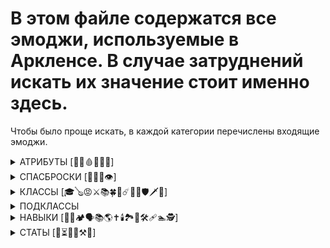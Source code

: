 # В этом файле содержатся все эмоджи, используемые в Аркленсе. В случае затруднений искать их значение стоит именно здесь.
Чтобы было проще искать, в каждой категории перечислены входящие эмоджи.


<details>
  <summary>АТРИБУТЫ [💪🏃🩸🧠🦉👄]</summary>
  
  + 💪 Сила  
  + 🏃 Ловкость  
  + 🩸 Выносливость  
  + 🧠 Интеллект  
  + 🦉 Мудрость  
  + 👄 Харизма  
</details>

<details>
  <summary>СПАСБРОСКИ [🐂🐭🔬👁️]</summary>
  
  + 🐂 Стойкость  
  + 🐭 Реакция  
  + ♾️ Воля  
  + 🔬 Концентрация  
  + 👁️ Внимание  
</details>

<details>
  <summary>КЛАССЫ [🎓🪕😡⚔️📚🍀📜☄️👹🧘🛡️🗡️🦅]</summary>
  
  + 🎓 Алхимик  
  + 🪕 Бард  
  + 😡 Варвар  
  + ⚔️ Воин  
  + 📚 Волшебник  
  + 🍀 Друид  
  + 📜 Жрец  
  + ☄️ Кинетик  
  + 👹 Колдун  
  + 🧘 Монах
  + 🛡️ Паладин  
  + 🗡️ Плут  
  + 🦅 Рейнджер  
</details>
  
<details>
  <summary>ПОДКЛАССЫ</summary>
  
  <details>
    <summary>🎓 Алхимик</summary>  
    
    + 🎓🔧 Механик
    + 🎓⚗️ Химик
    + 🎓💉 Вивисектор
    + 🎓🔮 Зачарователь
  </details>
  + 🪕 Бард  
  + 😡 Варвар  
  + ⚔️ Воин  
  + 📚 Волшебник  
  + 🍀 Друид  
  + 📜 Жрец  
  + ☄️ Кинетик  
  + 👹 Колдун  
  + 🧘 Монах
  + 🛡️ Паладин  
  + 🗡️ Плут  
  + 🦅 Рейнджер  
</details>
  
<details>
  <summary>НАВЫКИ [🤸🏇🏕️🗣️📚🌎✝️🕯️🏞️🧗🛠️🩹🏊🕵️]</summary>
  
  + 🤸 Акробатика  
  + 🏇 Верховая езда  
  + 🏕️ Выживание  
  + 🗣️ Переговоры  
  + 📚 Зн. Магии  
  + 🌎 Зн. Мира  
  + ✝️ Зн. Религии  
  + 🕯️ Зн. Подземелий  
  + 🏞️ Зн. Природы  
  + 🧗 Лазание  
  + 🛠️ Механика  
  + 🩹 Медицина  
  + 🏊 Плавание  
  + 🕵️ Скрытность  
</details>

<details>
  <summary>СТАТЫ [🎯⏳🔪🏹⚒️🥾]</summary>
  
  + 🎯 Атака  
  + ⏳ Инициатива  
  + 🔪 Б/Бой  
  + 🏹 Д/Бой  
  + ⚒️ Навыки  
  + 🥾 Скорость  
</details>
